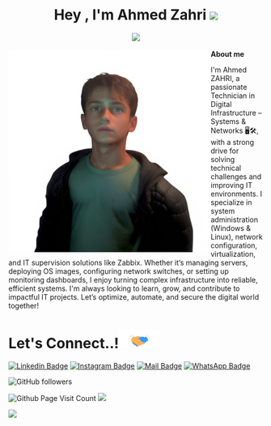 <h1 align="center"><b>Hey , I'm Ahmed Zahri </b><img src="https://media.giphy.com/media/hvRJCLFzcasrR4ia7z/giphy.gif" width="35"></h1>
<p align="center">
  <a href="https://github.com/DenverCoder1/readme-typing-svg" style="color: red;" ><img src="https://readme-typing-svg.herokuapp.com?font=Time+New+Roman&color=cyan&size=25&center=true&vCenter=true&width=600&height=100&lines=Hey!+It's+Ahmed+Zahri..&hearts;++;IT+Support,;IT+Systems+And+Network+Administrator,;Love+to+learn+new+stuffs..<3"></a>

</p>

<!--  Ceci mon Avatar-->
<img title="My Avatar" align="left" src="hi.png"  width="400px" alt="hi" >

<!--  About me -->
<!--## <picture><img src = "assets/about_me.gif" width = 50px></picture> **About me**-->
**About me**

I'm Ahmed ZAHRI, a passionate Technician in Digital Infrastructure – Systems & Networks 🖥️🛠️, with a strong drive for solving technical challenges and improving IT environments. I specialize in system administration (Windows & Linux), network configuration, virtualization, and IT supervision solutions like Zabbix. Whether it’s managing servers, deploying OS images, configuring network switches, or setting up monitoring dashboards, I enjoy turning complex infrastructure into reliable, efficient systems. I'm always looking to learn, grow, and contribute to impactful IT projects. Let’s optimize, automate, and secure the digital world together!

<!-- Let's Connect..! -->
# <b> Let's Connect..!</b><img src="https://github.com/0xAbdulKhalid/0xAbdulKhalid/raw/main/assets/mdImages/handshake.gif" width ="80">

[![Linkedin Badge](https://img.shields.io/badge/-AhmedZahri-0e76a8?style=flat&labelColor=0e76a8&logo=linkedin&logoColor=white)](https://www.linkedin.com/in/ahmedzahri/)
[![Instagram Badge](https://img.shields.io/badge/-@itsahmedzahri-e84393?style=flat&labelColor=e84393&logo=instagram&logoColor=white)](https://www.instagram.com/itsahmedzahri/)
[![Mail Badge](https://img.shields.io/badge/-AhmedZahri-c0392b?style=flat&labelColor=c0392b&logo=gmail&logoColor=white)](mailto:Zahriahmeed@gmail.com)
[![WhatsApp Badge](https://img.shields.io/badge/-WhatsApp-25D366?style=flat&labelColor=25D366&logo=whatsapp&logoColor=white)](https://wa.me/+212633030125)

<!-- YouTube Channel Views /GitHub followers /visitors/Age  -->
![GitHub followers](https://img.shields.io/github/followers/itsahmedzahri?style=social)

<!--![visitors](https://visitor-badge.glitch.me/badge?page_id=AzizBenIsmail.AzizBenIsmail)-->
![Github Page Visit Count](https://komarev.com/ghpvc/?username=itsahmedzahri)
<img src="https://img.shields.io/badge/Age-24-blue" />


<!-- Ligne  -->
<img src="https://user-images.githubusercontent.com/73097560/115834477-dbab4500-a447-11eb-908a-139a6edaec5c.gif"><br><br>
<!-- TODO: Add last video link 
